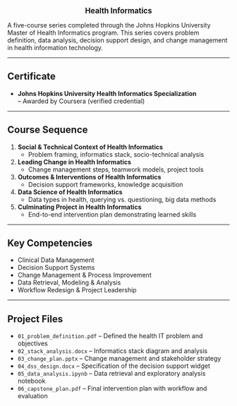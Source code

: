 <p align="center">
  <strong><big>Health Informatics</big></strong>
</p>

A five-course series completed through the Johns Hopkins University Master of Health Informatics program. This series covers problem definition, data analysis, decision support design, and change management in health information technology.

---

## Certificate

- **Johns Hopkins University Health Informatics Specialization**  
  – Awarded by Coursera (verified credential)

---

## Course Sequence

1. **Social & Technical Context of Health Informatics**  
   - Problem framing, informatics stack, socio-technical analysis  
2. **Leading Change in Health Informatics**  
   - Change management steps, teamwork models, project tools  
3. **Outcomes & Interventions of Health Informatics**  
   - Decision support frameworks, knowledge acquisition  
4. **Data Science of Health Informatics**  
   - Data types in health, querying vs. questioning, big data methods  
5. **Culminating Project in Health Informatics**  
   - End-to-end intervention plan demonstrating learned skills  

---

## Key Competencies

- Clinical Data Management  
- Decision Support Systems  
- Change Management & Process Improvement  
- Data Retrieval, Modeling & Analysis  
- Workflow Redesign & Project Leadership  

---

## Project Files

- `01_problem_definition.pdf` – Defined the health IT problem and objectives  
- `02_stack_analysis.docx` – Informatics stack diagram and analysis  
- `03_change_plan.pptx` – Change management and stakeholder strategy  
- `04_dss_design.docx` – Specification of the decision support widget  
- `05_data_analysis.ipynb` – Data retrieval and exploratory analysis notebook  
- `06_capstone_plan.pdf` – Final intervention plan with workflow and evaluation  
